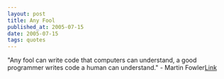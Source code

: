 ```yaml
---
layout: post
title: Any Fool
published_at: 2005-07-15
date: 2005-07-15
tags: quotes
---
```


"Any fool can write code that computers can understand, a good programmer writes code a human can understand." - Martin Fowler[Link]()  